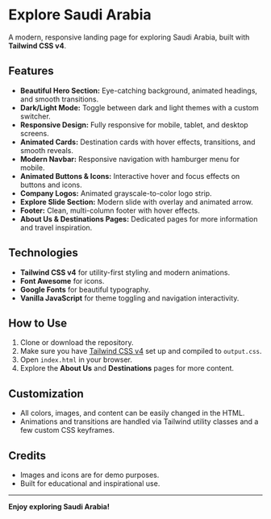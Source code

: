 # Explore Saudi Arabia

A modern, responsive landing page for exploring Saudi Arabia, built with **Tailwind CSS v4**.

## Features

- **Beautiful Hero Section:** Eye-catching background, animated headings, and smooth transitions.
- **Dark/Light Mode:** Toggle between dark and light themes with a custom switcher.
- **Responsive Design:** Fully responsive for mobile, tablet, and desktop screens.
- **Animated Cards:** Destination cards with hover effects, transitions, and smooth reveals.
- **Modern Navbar:** Responsive navigation with hamburger menu for mobile.
- **Animated Buttons & Icons:** Interactive hover and focus effects on buttons and icons.
- **Company Logos:** Animated grayscale-to-color logo strip.
- **Explore Slide Section:** Modern slide with overlay and animated arrow.
- **Footer:** Clean, multi-column footer with hover effects.
- **About Us & Destinations Pages:** Dedicated pages for more information and travel inspiration.

## Technologies

- **Tailwind CSS v4** for utility-first styling and modern animations.
- **Font Awesome** for icons.
- **Google Fonts** for beautiful typography.
- **Vanilla JavaScript** for theme toggling and navigation interactivity.

## How to Use

1. Clone or download the repository.
2. Make sure you have [Tailwind CSS v4](https://tailwindcss.com/) set up and compiled to `output.css`.
3. Open `index.html` in your browser.
4. Explore the **About Us** and **Destinations** pages for more content.

## Customization

- All colors, images, and content can be easily changed in the HTML.
- Animations and transitions are handled via Tailwind utility classes and a few custom CSS keyframes.

## Credits

- Images and icons are for demo purposes.
- Built for educational and inspirational use.

---

**Enjoy exploring Saudi Arabia!**